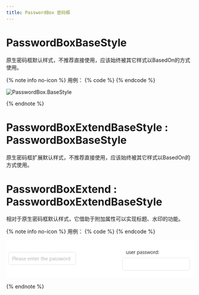 ```yaml
---
title: PasswordBox 密码框
---
```


# PasswordBoxBaseStyle

原生密码框默认样式，不推荐直接使用，应该始终被其它样式以BasedOn的方式使用。

{% note info no-icon %}
用例：
{% code %}
    <PasswordBox PasswordChar="*" VerticalAlignment="Center" Width="120"></PasswordBox>
{% endcode %}

![PasswordBox.BaseStyle](https://raw.githubusercontent.com/HandyOrg/HandyOrgResource/master/HandyControl/Doc/native_controls/PasswordBox.BaseStyle.png)

{% endnote %}

# PasswordBoxExtendBaseStyle : PasswordBoxBaseStyle

原生密码框扩展默认样式，不推荐直接使用，应该始终被其它样式以BasedOn的方式使用。

# PasswordBoxExtend : PasswordBoxExtendBaseStyle

相对于原生密码框默认样式，它借助于附加属性可以实现标题、水印的功能。

{% note info no-icon %}
用例：
{% code %}
    <!--为使普通密码输入文本框显示水印,需要设定PasswordBoxAttach.PasswordLength="0"-->
    <PasswordBox Style="{DynamicResource PasswordBoxExtend}" PasswordChar="*" 
                 hc:PasswordBoxAttach.PasswordLength="0"
                 hc:InfoElement.Placeholder="请输入密码" 
                 VerticalAlignment="Center"
                 Width="120"></PasswordBox>
    <PasswordBox Style="{DynamicResource PasswordBoxExtend}" PasswordChar="*" 
                 hc:TitleElement.Title="用户密码："
                 hc:TitleElement.TitlePlacement="Top"
                 VerticalAlignment="Center"
                 Width="120"></PasswordBox>
{% endcode %}

![PasswordBox.ExtendStyle](https://raw.githubusercontent.com/HandyOrg/HandyOrgResource/master/HandyControl/Doc/native_controls/PasswordBox.ExtendStyle.png)

{% endnote %}
